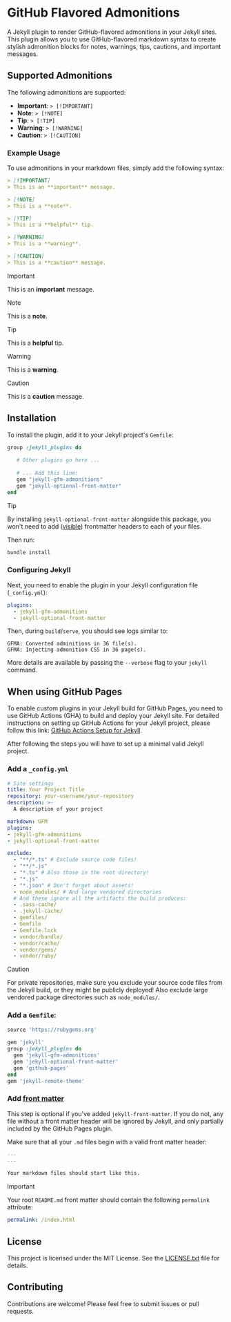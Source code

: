 # GitHub Flavored Admonitions

A Jekyll plugin to render GitHub-flavored admonitions in your Jekyll sites.
This plugin allows you to use GitHub-flavored markdown syntax to create stylish admonition
blocks for notes, warnings, tips, cautions, and important messages.

## Supported Admonitions

The following admonitions are supported:

- **Important**: `> [!IMPORTANT]`
- **Note**: `> [!NOTE]`
- **Tip**: `> [!TIP]`
- **Warning**: `> [!WARNING]`
- **Caution**: `> [!CAUTION]`

### Example Usage

To use admonitions in your markdown files, simply add the following syntax:

```markdown
> [!IMPORTANT]
> This is an **important** message.

> [!NOTE]
> This is a **note**.

> [!TIP]
> This is a **helpful** tip.

> [!WARNING]
> This is a **warning**.

> [!CAUTION]
> This is a **caution** message.
```

> [!IMPORTANT]
> This is an **important** message.

> [!NOTE]
> This is a **note**.

> [!TIP]
> This is a **helpful** tip.

> [!WARNING]
> This is a **warning**.

> [!CAUTION]
> This is a **caution** message.

## Installation

To install the plugin, add it to your Jekyll project's `Gemfile`:

```ruby
group :jekyll_plugins do
   
   # Other plugins go here ...
   
   # ... Add this line:
   gem "jekyll-gfm-admonitions"
   gem "jekyll-optional-front-matter"
end
```

> [!TIP]
> 
> By installing `jekyll-optional-front-matter` alongside this package, you won't need to
> add ([visible](https://github.com/github/markup/issues/994)) frontmatter headers to each
> of your files.

Then run:

```bash
bundle install
```

### Configuring Jekyll

Next, you need to enable the plugin in your Jekyll configuration file (`_config.yml`):

```yaml
plugins:
  - jekyll-gfm-admonitions
  - jekyll-optional-front-matter
```

Then, during `build`/`serve`, you should see logs similar to:

```
GFMA: Converted adminitions in 36 file(s).
GFMA: Injecting admonition CSS in 36 page(s).
```

More details are available by passing the `--verbose` flag to your `jekyll` command.

## When using GitHub Pages

To enable custom plugins in your Jekyll build for GitHub Pages, you need to use GitHub
Actions (GHA) to build and deploy your Jekyll site. For detailed instructions on setting
up GitHub Actions for your Jekyll project, please follow this link: 
[GitHub Actions Setup for Jekyll](https://jekyllrb.com/docs/continuous-integration/github-actions/).

After following the steps you will have to set up a minimal valid Jekyll project.

### Add a `_config.yml`

```yaml
# Site settings
title: Your Project Title
repository: your-username/your-repository
description: >-
  A description of your project

markdown: GFM 
plugins:
- jekyll-gfm-admonitions
- jekyll-optional-front-matter

exclude: 
  - "**/*.ts" # Exclude source code files!
  - "**/*.js"
  - "*.ts" # Also those in the root directory!
  - "*.js"
  - "*.json" # Don't forget about assets!
  - node_modules/ # And large vendored directories
  # And these ignore all the artifacts the build produces:
  - .sass-cache/
  - .jekyll-cache/
  - gemfiles/
  - Gemfile
  - Gemfile.lock
  - vendor/bundle/
  - vendor/cache/
  - vendor/gems/
  - vendor/ruby/
```

> [!CAUTION]
>
> For private repositories, make sure you exclude your source code files from the Jekyll
> build, or they might be publicly deployed! Also exclude large vendored package
> directories such as `node_modules/`.

### Add a `Gemfile`:

```ruby
source 'https://rubygems.org'
 
gem 'jekyll'
group :jekyll_plugins do
  gem 'jekyll-gfm-admonitions'
  gem 'jekyll-optional-front-matter'
  gem 'github-pages'
end
gem 'jekyll-remote-theme'
```

### Add [front matter](https://jekyllrb.com/docs/front-matter/)

This step is optional if you've added `jekyll-front-matter`. If you do not, any file
without a front matter header will be ignored by Jekyll, and only partially included by
the GitHub Pages plugin.

Make sure that all your `.md` files begin with a valid front matter header:

```markdown
---
---

Your markdown files should start like this.
```

> [!IMPORTANT]
> 
> Your root `README.md` front matter should contain the following `permalink` attribute:
> ```yaml
> permalink: /index.html
> ```

## License

This project is licensed under the MIT License. See the [LICENSE.txt](LICENSE.txt) file
for details.

## Contributing

Contributions are welcome! Please feel free to submit issues or pull requests.